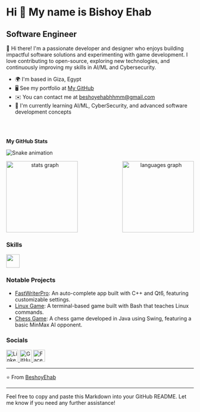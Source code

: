 # Hi 👋 My name is Bishoy Ehab

## Software Engineer

👋 Hi there! I'm a passionate developer and designer who enjoys building impactful software solutions and experimenting with game development. I love contributing to open-source, exploring new technologies, and continuously improving my skills in AI/ML and Cybersecurity.

* 🌍 I'm based in Giza, Egypt
* 🖥️ See my portfolio at [My GitHub](https://github.com/BeshoyEhab)
* ✉️ You can contact me at [beshoyehabhhmm@gmail.com](mailto:beshoyehabhhmm@gmail.com)
* 🧐 I'm currently learning AI/ML, CyberSecurity, and advanced software development concepts

<br/><br/>

**My GitHub Stats**

![Snake animation](https://raw.githubusercontent.com/BeshoyEhab/BeshoyEhab/output/snake.svg)

<div align="center" style="display: flex; justify-content: space-between; gap: 20px; flex-wrap: wrap; max-width: 1000px; margin: auto;">
  <img src="https://github-readme-stats.vercel.app/api?username=BeshoyEhab&hide_title=false&show_icons=true&include_all_commits=true&count_private=true&disable_animations=false&theme=react&locale=en" height="192" alt="stats graph"/>
  <img src="https://github-readme-stats.vercel.app/api/top-langs?username=BeshoyEhab&locale=en&hide_title=false&layout=compact&card_width=320&langs_count=5&theme=react" height="192" alt="languages graph"  />
</div>

### Skills

<p align="left">
  <img src="https://skillicons.dev/icons?i=py,cpp,java,,bash,dotnet,django,qt,git,github,vscode,pycharm,clion,idea,rider,linux" width="36" height="36" />
</p>

### Notable Projects

* [FastWriterPro](https://github.com/BeshoyEhab/FastWriterPro): An auto-complete app built with C++ and Qt6, featuring customizable settings.
* [Linux Game](https://github.com/BeshoyEhab/Linux-Game): A terminal-based game built with Bash that teaches Linux commands.
* [Chess Game](https://github.com/BeshoyEhab/Chess-Game): A chess game developed in Java using Swing, featuring a basic MinMax AI opponent.

### Socials

<p align="left">
  <a href="https://www.linkedin.com/in/bishoyehab" target="_blank">
    <img src="https://raw.githubusercontent.com/danielcranney/readme-generator/main/public/icons/socials/linkedin.svg" alt="LinkedIn" width="32" height="32"/>
  </a>
  <a href="https://github.com/BeshoyEhab" target="_blank">
    <img src="https://raw.githubusercontent.com/danielcranney/readme-generator/main/public/icons/socials/github.svg" alt="GitHub" width="32" height="32"/>
  </a>
  <a href="https://www.facebook.com/profile.php?id=61568153291574" target="_blank">
    <img src="https://raw.githubusercontent.com/danielcranney/readme-generator/main/public/icons/socials/facebook.svg" alt="Facebook" width="32" height="32"/>
  </a>
</p>

---

⭐️ From [BeshoyEhab](https://github.com/BeshoyEhab)

---

Feel free to copy and paste this Markdown into your GitHub README. Let me know if you need any further assistance!

